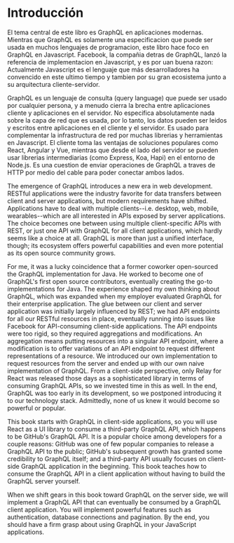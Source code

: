 # Introducción

El tema central de este libro es GraphQL en aplicaciones modernas. Mientras que GraphQL es solamente una especificacion que puede ser usada en muchos lenguajes de programacion, este libro hace foco en GraphQL en Javascript. Facebook, la compañia detras de GraphQL, lanzó la referencia de implementacion en Javascript, y es por uan buena razon: Actualmente Javascript es el lenguaje que más desarrolladores ha convencido en este ultimo tiempo y tambien por su gran ecosistema junto a su arquitectura cliente-servidor. 

GraphQL es un lenguaje de consulta (query language) que puede ser usado por cualquier persona, y a menudo cierra la brecha entre aplicaciones cliente y aplicaciones en el servidor. No especifica absolutamente nada sobre la capa de red que es usada, por lo tanto, los datos pueden ser leidos y escritos entre aplicaciones en el cliente y el servidor. Es usado para complementar la infrastructura de red por muchas librerias y herramientas en Javascript. El cliente toma las ventajas de soluciones populares como React, Angular y Vue, mientras que desde el lado del servidor se pueden usar librerias intermediarias (como Express, Koa, Hapi) en el entorno de Node.js. Es una cuestion de enviar operaciones de GraphQL a traves de HTTP por medio del cable para poder conectar ambos lados.

The emergence of GraphQL introduces a new era in web development. RESTful applications were the industry favorite for data transfers between client and server applications, but modern requirements have shifted. Applications have to deal with multiple clients--i.e. desktop, web, mobile, wearables--which are all interested in APIs exposed by server applications. The choice becomes one between using multiple client-specific APIs with REST, or just one API with GraphQL for all client applications, which hardly seems like a choice at all. GraphQL is more than just a unified interface, though; its ecosystem offers powerful capabilities and even more potential as its open source community grows.

For me, it was a lucky coincidence that a former coworker open-sourced the GraphQL implementation for Java. He worked to become one of GraphQL's first open source contributors, eventually creating the go-to implementations for Java. The experience shaped my own thinking about GraphQL, which was expanded when my employer evaluated GraphQL for their enterprise application. The glue between our client and server application was initially largely influenced by REST; we had API endpoints for all our RESTful resources in place, eventually running into issues like Facebook for API-consuming client-side applications. The API endpoints were too rigid, so they required aggregations and modifications. An aggregation means putting resources into a singular API endpoint, where a modification is to offer variations of an API endpoint to request different representations of a resource. We introduced our own implementation to request resources from the server and ended up with our own naive implementation of GraphQL. From a client-side perspective, only Relay for React was released those days as a sophisticated library in terms of consuming GraphQL APIs, so we invested time in this as well. In the end, GraphQL was too early in its development, so we postponed introducing it to our technology stack. Admittedly, none of us knew it would become so powerful or popular.

This book starts with GraphQL in client-side applications, so you will use React as a UI library to consume a third-party GraphQL API, which happens to be GitHub's GraphQL API. It is a popular choice among developers for a couple reasons: GitHub was one of few popular companies to release a GraphQL API to the public; GitHub's subsequent growth has granted some credibility to GraphQL itself; and a third-party API usually focuses on client-side GraphQL application in the beginning. This book teaches how to consume the GraphQL API in a client application without having to build the GraphQL server yourself.

When we shift gears in this book toward GraphQL on the server side, we will implement a GraphQL API that can eventually be consumed by a GraphQL client application. You will implement powerful features such as authentication, database connections and pagination. By the end, you should have a firm grasp about using GraphQL in your JavaScript applications.
